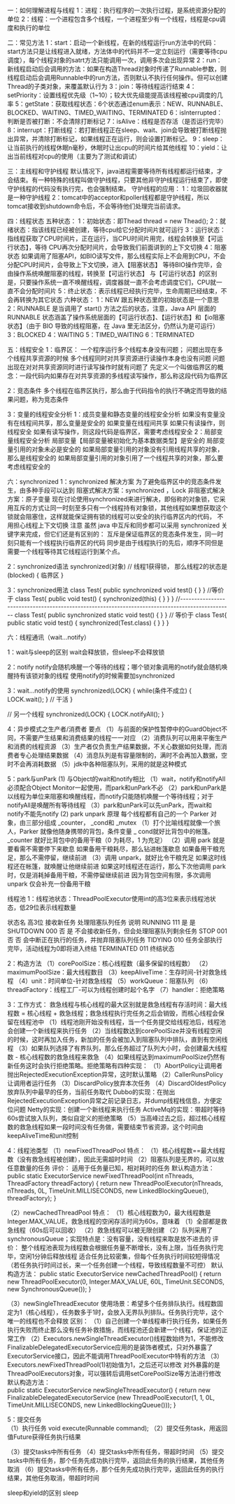 一：如何理解进程与线程
1：进程：执行程序的一次执行过程，是系统资源分配的单位
2：线程：一个进程包含多个线程，一个进程至少有一个线程，线程是cpu调度和执行的单位

二：常见方法
1：start：启动一个新线程，在新的线程运行run方法中的代码：start方法只是让线程进入就绪，方法体中的代码并不一定立刻运行（需要等待cpu调度），每个线程对象的satrt方法只能调用一次，调用多次会出现异常
2：run：新线程启动后会调用的方法：如果在构造Thread对象时传递了Runnable参数，则线程启动后会调用Runnable中的run方法，否则默认不执行任何操作。但可以创建Thread的子类对象，来覆盖默认行为
3：join：等待线程运行结束
4：setPriority：设置线程优先级（1~10）；较大优先级能提高该线程被cpu调度的几率
5：getState：获取线程状态：6个状态通过enum表示：NEW、RUNNABLE、BLOCKED、WAITING、TIMED_WAITING、TERMINATED
6：isInterrupted：判断是否被打断：不会清除打断标记
7：isAlive：线程是否存活（是否运行完毕）
8：interrupt：打断线程：若打断线程正在sleep、wait、join会导致被打断线程抛出异常，并清除打断标记，如果线程正在运行，则会设置打断标记。
9：sleep：让当前执行的线程休眠n毫秒，休眠时让出cpu的时间片给其他线程
10：yield：让出当前线程对cpu的使用（主要为了测试和调试）

三：主线程和守护线程
默认情况下，java进程需要等待所有线程都运行结束，才会结束。有一种特殊的线程叫做守护线程，只要其他非守护线程运行结束了，即使守护线程的代码没有执行完，也会强制结束。
守护线程的应用：
1：垃圾回收器就是一种守护线程
2：tomcat中的acceptor和poller线程都是守护线程，所以tomcat接收到shutdown命令后，不会等待他们处理完当前请求。

四：线程状态
五种状态：
1：初始状态：即Thead thread = new Thead(); 
2：就绪状态：指该线程已经被创建，等待cpu给它分配时间片就可运行
3：运行状态：指线程获取了CPU时间片，正在运行，当CPU时间片用完，线程会转换至【可运行状态】，等待 CPU再次分配时间片，会导致我们前面讲到的上下文切换
4：阻塞状态
如果调用了阻塞API，如BIO读写文件，那么线程实际上不会用到CPU，不会分配CPU时间片，会导致上下文切换，进入【阻塞状态】
等待BIO操作完毕，会由操作系统唤醒阻塞的线程，转换至【可运行状态】
与【可运行状态】的区别是，只要操作系统一直不唤醒线程，调度器就一直不会考虑调度它们，CPU就一直不会分配时间片
5：终止状态：表示线程已经执行完毕，生命周期已经结束，不会再转换为其它状态
六种状态：
1：NEW 跟五种状态里的初始状态是一个意思
2：RUNNABLE 是当调用了 start() 方法之后的状态，注意，Java API 层面的 RUNNABLE 状态涵盖了操作系统层面的【可运行状态】、【运行状态】和【io阻塞状态】（由于 BIO 导致的线程阻塞，在 Java 里无法区分，仍然认为是可运行）
3：BLOCKED 
4：WAITING 
5：TIMED_WAITING 
6：TERMINATED

五：线程安全
1：临界区：
一个程序运行多个线程本身没有问题；
问题出现在多个线程共享资源的时候
多个线程同时对共享资源进行读操作本身也没有问题
问题出现在对对共享资源同时进行读写操作时就有问题了
先定义一个叫做临界区的概念：一段代码内如果存在对共享资源的多线程读写操作，那么称这段代码为临界区

2：竞态条件
多个线程在临界区执行，那么由于代码指令的执行不确定而导致的结果问题，称为竞态条件

3：变量的线程安全分析
1：成员变量和静态变量的线程安全分析
如果没有变量没有在线程间共享，那么变量是安全的
如果变量在线程间共享
如果只有读操作，则线程安全
如果有读写操作，则这段代码是临界区，需要考虑线程安全
2：局部变量线程安全分析
局部变量【局部变量被初始化为基本数据类型】是安全的
局部变量引用的对象未必是安全的
如果局部变量引用的对象没有引用线程共享的对象，那么是线程安全的
如果局部变量引用的对象引用了一个线程共享的对象，那么要考虑线程安全的

六：synchronized
1：synchronized 解决方案
为了避免临界区中的竞态条件发生，由多种手段可以达到
阻塞式解决方案：synchronized ，Lock
非阻塞式解决方案：原子变量
现在讨论使用synchronized来进行解决，即俗称的对象锁，它采用互斥的方式让同一时刻至多只有一个线程持有对象锁，其他线程如果想获取这个锁就会阻塞住，这样就能保证拥有锁的线程可以安全的执行临界区内的代码，
不用担心线程上下文切换
注意 虽然 java 中互斥和同步都可以采用 synchronized 关键字来完成，但它们还是有区别的： 互斥是保证临界区的竞态条件发生，同一时刻只能有一个线程执行临界区的代码 
同步是由于线程执行的先后，顺序不同但是需要一个线程等待其它线程运行到某个点。

2：synchronized语法
synchronized(对象) // 线程1获得锁， 那么线程2的状态是(blocked)
{
 临界区
}

3：synchronized用法
 class Test{
        public synchronized void test() {
        }
    }
    //等价于
    class Test{
        public void test() {
            synchronized(this) {
            }
        }
    }
//------------------------------------------------------------------------------------------------
    class Test{
        public synchronized static void test() {
        }
    }
   // 等价于
    class Test{
        public static void test() {
            synchronized(Test.class) {
            }
        }
    }
  
  
 六：线程通讯（wait...notify）
 
 1：wait与sleep的区别
 wait会释放锁，但sleep不会释放锁
 
 2：notify
 notify会随机唤醒一个等待的线程；哪个锁对象调用的notify就会随机唤醒持有该锁对象的线程
 使用notify的时候需要加synchronized
 
 3：wait...notify的使用
 synchronized(LOCK) {
   while(条件不成立) {
      LOCK.wait();
   }
   // 干活
 }
 
 // 另一个线程
  synchronized(LOCK) {
     LOCK.notifyAll();
  }
  
 4：异步模式之生产者/消费者
 要点
 （1）与前面的保护性暂停中的GuardObject不同，不需要产生结果和消费结果的线程一一对应
 （2）消费队列可以用来平衡生产和消费的线程资源
 （3）生产者仅负责生产结果数据，不关心数据如何处理，而消费者专心处理结果数据
 （4）消息队列是有容量限制的，满时不会再加入数据，空时不会再消耗数据
 （5）jdk中各种阻塞队列，采用的就是这种模式
 
 5：park与unPark
 (1) 与Object的wait和notify相比
   （1）wait，notify和notifyAll必须配合Object Monitor一起使用，而park和unPark不必
   （2）park和unPark是以线程为单位来阻塞和唤醒线程，而notify只能随机唤醒一个等待线程；对于notifyAll是唤醒所有等待线程
   （3）park和unPark可以先unPark，而wait和notify不能先notify
 (2) park unpark 原理
     每个线程都有自己的一个 Parker 对象，由三部分组成 _counter， _cond和 _mutex
     （1）打个比喻线程就像一个旅人，Parker 就像他随身携带的背包，条件变量 _ cond就好比背包中的帐篷。_counter 就好比背包中的备用干粮（0 为耗尽，1 为充足）
     （2）调用 park 就是要看需不需要停下来歇息
           如果备用干粮耗尽，那么钻进帐篷歇息
           如果备用干粮充足，那么不需停留，继续前进
     （3）调用 unpark，就好比令干粮充足
           如果这时线程还在帐篷，就唤醒让他继续前进
           如果这时线程还在运行，那么下次他调用 park 时，仅是消耗掉备用干粮，不需停留继续前进
             因为背包空间有限，多次调用 unpark 仅会补充一份备用干粮
 
 
 
 线程池
 1：线程池状态：ThreadPoolExecutor使用int的高3位来表示线程池状态，低29位表示线程数量
 
 状态名                 高3位                接收新任务           处理阻塞队列任务             说明
 RUNNING               111                  是                   是               
 SHUTDOWN              000                  否                   是           不会接收新任务，但会处理阻塞队列剩余任务
 STOP                  001                  否                   否           会中断正在执行的任务，并抛弃阻塞队列任务
 TIDYING               010                                                   任务全部执行完毕，活动线程为0即将进入终结
 TERMINATED            011                                                   终结状态
 
 2：构造方法
 （1）corePoolSize：核心线程数（最多保留的线程数）
 （2）maximumPoolSize：最大线程数目
 （3）keepAliveTime：生存时间-针对救急线程
 （4）unit：时间单位-针对救急线程
 （5）workQueue：阻塞队列
 （6）threadFactory：线程工厂-可以为线程创建时起个名字
 （7）handler：拒绝策略
 
 3：工作方式：
 救急线程与核心线程的最大区别就是救急线程有存活时间：最大线程数 = 核心线程 + 救急线程；救急线程执行完任务之后会销毁，而核心线程会保留在线程池中
 （1）线程池刚开始没有线程，当一个任务提交给线程池后，线程池会创建一个新线程来执行任务
 （2）当线程数达到corePoolSize并没有线程空闲的时候，这时再加入任务，新加的任务会被加入到阻塞队列中排队，直到有空闲线程
 （3）如果队列选择了有界队列，那么任务超过了队列大小时，会创建最大线程数 - 核心线程数的救急线程来救急
 （4）如果线程达到maximumPoolSize仍然有新任务这时会执行拒绝策略。拒绝策略有四种实现：
   （1）AbortPolicy让调用者抛出RejectedExecutionException异常，这时默认策略
   （2）CallerRunsPolicy让调用者运行任务
   （3）DiscardPolicy放弃本次任务
   （4）DiscardOldestPolicy放弃队列中最早的任务，当前任务取代
        Dubbo的实现：在抛出RejectedExecutionException异常之前记录日志，并dump线程栈信息，方便定位问题
        Netty的实现：创建一个新线程来执行任务
        ActiveMq的实现：带超时等待60s尝试放入队列，类似自定义的拒绝策略
 （5）当高峰过去之后，超过核心线程数的救急线程如果一段时间没有任务做，需要结束节省资源，这个时间由keepAliveTime和unit控制
 
4：线程池类型
（1）newFixedThreadPool
    特点：
     （1）核心线程数==最大线程数（没有救急线程被创建），因此无需超时时间
     （2）阻塞队列是无界的，可以放任意数量的任务
    评价：
     适用于任务量已知，相对耗时的任务
    默认构造方法：
   public static ExecutorService newFixedThreadPool(int nThreads, ThreadFactory threadFactory) {
           return new ThreadPoolExecutor(nThreads, nThreads,
                                         0L, TimeUnit.MILLISECONDS,
                                         new LinkedBlockingQueue<Runnable>(),
                                         threadFactory);
   }
   
（2）newCachedThreadPool
    特点：
      （1）核心线程数为0，最大线程数是Integer.MAX_VALUE，救急线程的空闲存活时间为60s，意味着
          （1）全部都是救急线程（60s后可以回收）
          （2）救急线程可以被无限创建
      （2）队列采用了synchronousQueue；实现特点是：没有容量，没有线程来取是放不进去的
    评价：
      整个线程池表现为线程数会根据任务量不断增长，没有上限，当任务执行完毕，空闲1分钟后释放线程
      适合任务比较密集，但每个任务执行时间较短得情况（若任务执行时间过长，来一个任务创建一个线程，导致线程数量不可控）
    默认构造方法：
    public static ExecutorService newCachedThreadPool() {
            return new ThreadPoolExecutor(0, Integer.MAX_VALUE,
                                          60L, TimeUnit.SECONDS,
                                          new SynchronousQueue<Runnable>());
    }
        
（3）newSingleThreadExecutor
    使用场景：希望多个任务排队执行。线程数固定为1（核心线程），任务数多于1时，会放入无界队列排队。任务执行完毕，这个唯一的线程也不会释放
    区别：
    （1）自己创建一个单线程串行执行任务，如果任务执行失败而终止那么没有任务补救措施，而线程池还会新建一个线程，保证池的正常工作
    （2）Executors.newSingleThreadExecutor()线程数始终为1，不能修改
        FinalizableDelegatedExecutorService应用的是装饰者模式，只对外暴露了ExecutorService接口，因此不能调用ThreadPoolExecutor中特有的方法
    （3）Executors.newFixedThreadPool(1)初始值为1，之后还可以修改
        对外暴露的是ThreadPoolExecutors对象，可以强转后调用setCorePoolSize等方法进行修改
    默认构造方法：    
     public static ExecutorService newSingleThreadExecutor() {
             return new FinalizableDelegatedExecutorService
                 (new ThreadPoolExecutor(1, 1,
                                         0L, TimeUnit.MILLISECONDS,
                                         new LinkedBlockingQueue<Runnable>()));
     }
  
 5：提交任务  
 （1）执行任务
     void execute(Runnable command);
 （2）提交任务task，用返回值Future获得任务执行结果
     
 （3）提交tasks中所有任务
 （4）提交tasks中所有任务，带超时时间
 （5）提交tasks中所有任务，那个任务先成功执行完毕，返回此任务的执行结果，其他任务取消
 （6）提交tasks中所有任务，那个任务先成功执行完毕，返回此任务的执行结果，其他任务取消，带超时时间
 
 sleep和yield的区别
 sleep
   
 
 
 




